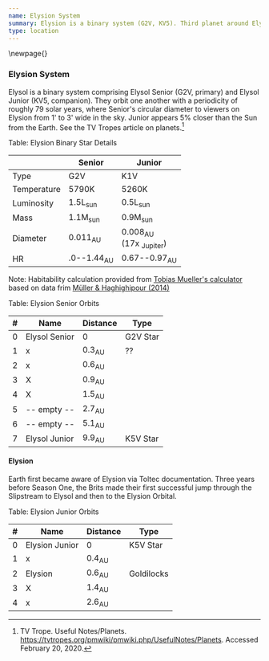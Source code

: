 ```yaml
---
name: Elysion System
summary: Elysion is a binary system (G2V, KV5). Third planet around Elysion Junior is Elysion, the focal planet for the system.
type: location
---
```

\newpage{}
### Elysion System

Elysol is a binary system comprising Elysol Senior (G2V, primary) and Elysol Junior (KV5, companion). They orbit one another with a periodicity of roughly 79 solar years, where Senior's circular diameter to viewers on Elysion from 1' to 3' wide in the sky. Junior appears 5% closer than the Sun from the Earth. See the TV Tropes article on planets.[^tv-trope-planets]

[^tv-trope-planets]: TV Trope. Useful Notes/Planets. https://tvtropes.org/pmwiki/pmwiki.php/UsefulNotes/Planets. Accessed February 20, 2020.

Table: Elysion Binary Star Details

| | Senior | Junior |
|             ---         |                     ---                     | --- |
| Type                |  G2V                                    | K1V  |
| Temperature |  5790K                                | 5260K  |
| Luminosity    |  1.5L<sub>sun</sub>    | 0.5L<sub>sun</sub>  |
| Mass                |  1.1M<sub>sun</sub>   | 0.9M<sub>sun</sub>  |
| Diameter        | 0.011<sub>AU</sub>     | 0.008<sub>AU</sub><br>(17x <sub>Jupiter</sub>) |
| HR                    | .0--1.44<sub>AU</sub> |  0.67--0.97<sub>AU</sub> |


<!-- 0.00046732617 -->

Note: Habitability calculation provided from [Tobias Mueller's calculator](http://astro.twam.info/hz/) based on data frim [Müller & Haghighipour (2014)](http://dx.doi.org/10.1088/0004-637X/782/1/26)

Table: Elysion Senior Orbits

| # | Name | Distance | Type |
| --- | --- | --- | --- |
| 0 | Elysol Senior  | 0 | G2V Star |
| 1 | x | 0.3<sub>AU</sub> | ?? |
| 2 | x | 0.6<sub>AU</sub>  |   |
| 3 | X | 0.9<sub>AU</sub>  |   |
| 4 | X | 1.5<sub>AU</sub>  |   |
| 5 | -- empty -- | 2.7<sub>AU</sub>  |   |
| 6 | -- empty -- | 5.1<sub>AU</sub>  |   |
| 7 | Elysol Junior | 9.9<sub>AU</sub>  | K5V Star  |   |

#### Elysion

Earth first became aware of Elysion via Toltec documentation. Three years before Season One, the Brits made their first successful jump through the Slipstream to Elysol and then to the Elysion Orbital.

Table: Elysion Junior Orbits

| # | Name | Distance | Type |
| --- | --- | --- | --- |
| 0 | Elysion Junior  | 0 | K5V Star |
| 1 | x | 0.4<sub>AU</sub>  |   |
| 2 | Elysion | 0.6<sub>AU</sub>  | Goldilocks |
| 3 | X | 1.4<sub>AU</sub>  |   |
| 4 | x | 2.6<sub>AU</sub>  |   |

